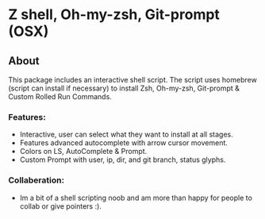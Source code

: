 # Z shell, Oh-my-zsh, Git-prompt (OSX)

## About
This package includes an interactive shell script. The script uses homebrew (script can install if necessary) to install Zsh, Oh-my-zsh, Git-prompt & Custom Rolled Run Commands.

### Features:
  * Interactive, user can select what they want to install at all stages.
  * Features advanced autocomplete with arrow cursor movement.
  * Colors on LS, AutoComplete & Prompt.
  * Custom Prompt with user, ip, dir, and git branch, status glyphs.

### Collaberation:
  * Im a bit of a shell scripting noob and am more than happy for people to collab or give pointers :).
